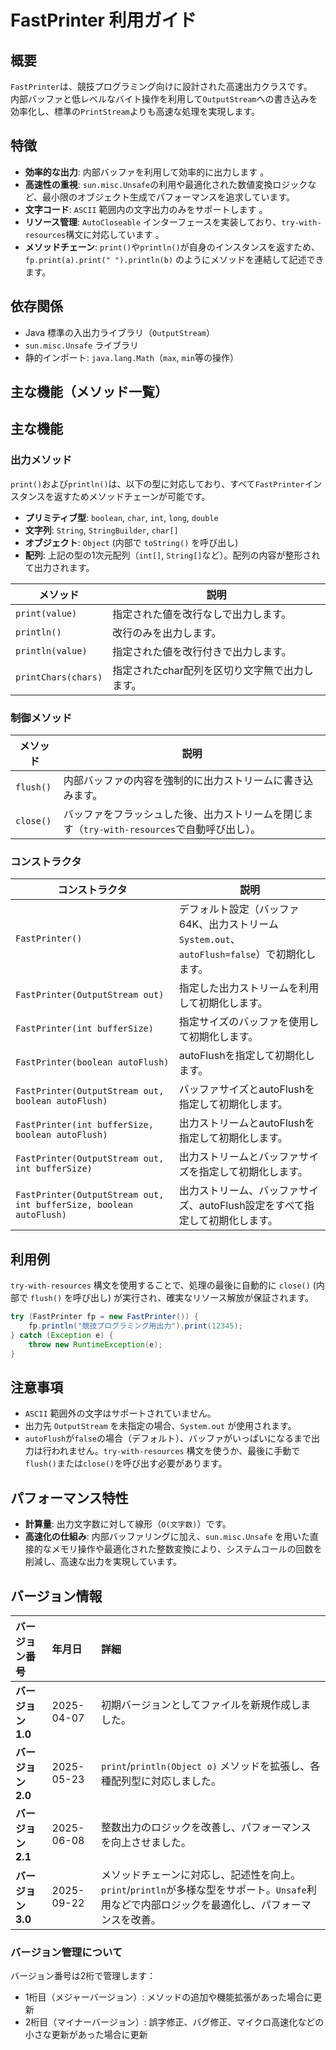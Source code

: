 # FastPrinter 利用ガイド

## 概要

`FastPrinter`は、競技プログラミング向けに設計された高速出力クラスです。  
内部バッファと低レベルなバイト操作を利用して`OutputStream`への書き込みを効率化し、標準の`PrintStream`よりも高速な処理を実現します。

## 特徴

- **効率的な出力**: 内部バッファを利用して効率的に出力します 。
- **高速性の重視**: `sun.misc.Unsafe`の利用や最適化された数値変換ロジックなど、最小限のオブジェクト生成でパフォーマンスを追求しています。
- **文字コード**: `ASCII` 範囲内の文字出力のみをサポートします 。
- **リソース管理**: `AutoCloseable` インターフェースを実装しており、`try-with-resources`構文に対応しています 。
- **メソッドチェーン**: `print()`や`println()`が自身のインスタンスを返すため、`fp.print(a).print(" ").println(b)`
	のようにメソッドを連結して記述できます。

## 依存関係

- Java 標準の入出力ライブラリ（`OutputStream`）
- `sun.misc.Unsafe` ライブラリ
- 静的インポート: `java.lang.Math`（`max`, `min`等の操作）

## 主な機能（メソッド一覧）

## 主な機能

### 出力メソッド

`print()`および`println()`は、以下の型に対応しており、すべて`FastPrinter`インスタンスを返すためメソッドチェーンが可能です。

- **プリミティブ型**: `boolean`, `char`, `int`, `long`, `double`
- **文字列**: `String`, `StringBuilder`, `char[]`
- **オブジェクト**: `Object` (内部で `toString()` を呼び出し)
- **配列**: 上記の型の1次元配列（`int[]`, `String[]`など）。配列の内容が整形されて出力されます。

| メソッド                | 説明                        |
|---------------------|---------------------------|
| `print(value)`      | 指定された値を改行なしで出力します。        |
| `println()`         | 改行のみを出力します。               |
| `println(value)`    | 指定された値を改行付きで出力します。        |
| `printChars(chars)` | 指定されたchar配列を区切り文字無で出力します。 |

### 制御メソッド

| メソッド      | 説明                                                       |
|-----------|----------------------------------------------------------|
| `flush()` | 内部バッファの内容を強制的に出力ストリームに書き込みます。                            |
| `close()` | バッファをフラッシュした後、出力ストリームを閉じます（`try-with-resources`で自動呼び出し）。 |

### コンストラクタ

| コンストラクタ                                                            | 説明                                                              |
|--------------------------------------------------------------------|-----------------------------------------------------------------|
| `FastPrinter()`                                                    | デフォルト設定（バッファ64K、出力ストリーム `System.out`、`autoFlush=false`）で初期化します。 |
| `FastPrinter(OutputStream out)`                                    | 指定した出力ストリームを利用して初期化します。                                         |
| `FastPrinter(int bufferSize)`                                      | 指定サイズのバッファを使用して初期化します。                                          |
| `FastPrinter(boolean autoFlush)`                                   | autoFlushを指定して初期化します。                                           |
| `FastPrinter(OutputStream out, boolean autoFlush)`                 | バッファサイズとautoFlushを指定して初期化します。                                   |
| `FastPrinter(int bufferSize, boolean autoFlush)`                   | 出力ストリームとautoFlushを指定して初期化します。                                   |
| `FastPrinter(OutputStream out, int bufferSize)`                    | 出力ストリームとバッファサイズを指定して初期化します。                                     |
| `FastPrinter(OutputStream out, int bufferSize, boolean autoFlush)` | 出力ストリーム、バッファサイズ、autoFlush設定をすべて指定して初期化します。                      |

## 利用例

`try-with-resources` 構文を使用することで、処理の最後に自動的に `close()` (内部で `flush()` を呼び出し)
が実行され、確実なリソース解放が保証されます。

```java
try (FastPrinter fp = new FastPrinter()) {
	fp.println("競技プログラミング用出力").print(12345);
} catch (Exception e) {
	throw new RuntimeException(e);
}
```

## 注意事項

- `ASCII` 範囲外の文字はサポートされていません。
- 出力先 `OutputStream` を未指定の場合、`System.out` が使用されます。
- `autoFlush`が`false`の場合（デフォルト）、バッファがいっぱいになるまで出力は行われません。`try-with-resources`
	構文を使うか、最後に手動で`flush()`または`close()`を呼び出す必要があります。

## パフォーマンス特性

- **計算量**: 出力文字数に対して線形（`O(文字数)`）です。
- **高速化の仕組み**: 内部バッファリングに加え、`sun.misc.Unsafe`
	を用いた直接的なメモリ操作や最適化された整数変換により、システムコールの回数を削減し、高速な出力を実現しています。

## バージョン情報

| バージョン番号       | 年月日        | 詳細                                                                                   |
|:--------------|:-----------|:-------------------------------------------------------------------------------------|
| **バージョン 1.0** | 2025-04-07 | 初期バージョンとしてファイルを新規作成しました。                                                             |
| **バージョン 2.0** | 2025-05-23 | `print`/`println(Object o)` メソッドを拡張し、各種配列型に対応しました。                                   |
| **バージョン 2.1** | 2025-06-08 | 整数出力のロジックを改善し、パフォーマンスを向上させました。                                                       |
| **バージョン 3.0** | 2025-09-22 | メソッドチェーンに対応し、記述性を向上。`print`/`println`が多様な型をサポート。`Unsafe`利用などで内部ロジックを最適化し、パフォーマンスを改善。 |

### バージョン管理について

バージョン番号は2桁で管理します：

- 1桁目（メジャーバージョン）: メソッドの追加や機能拡張があった場合に更新
- 2桁目（マイナーバージョン）: 誤字修正、バグ修正、マイクロ高速化などの小さな更新があった場合に更新
